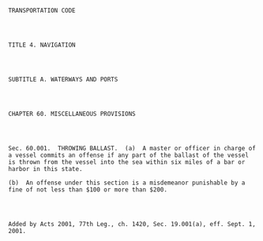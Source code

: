 ﻿
    
    
    	
    					
    
    
    TRANSPORTATION CODE
    
      
    
    
    TITLE 4. NAVIGATION
    
      
    
    
    SUBTITLE A. WATERWAYS AND PORTS
    
      
    
    
    CHAPTER 60. MISCELLANEOUS PROVISIONS
    
      
    
    
    Sec. 60.001.  THROWING BALLAST.  (a)  A master or officer in charge of a vessel commits an offense if any part of the ballast of the vessel is thrown from the vessel into the sea within six miles of a bar or harbor in this state.
    
    (b)  An offense under this section is a misdemeanor punishable by a fine of not less than $100 or more than $200.
    
    
    
    
    Added by Acts 2001, 77th Leg., ch. 1420, Sec. 19.001(a), eff. Sept. 1, 2001.
    
    
    
    
    				
